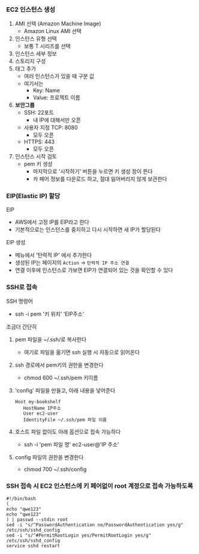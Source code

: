 ### EC2 인스턴스 생성
1. AMI 선택 (Amazon Machine Image)
   - Amazon Linux AMI 선택
2. 인스턴스 유형 선택
   - 보통 T 시리즈를 선택
3. 인스턴스 세부 정보
4. 스토리지 구성
5. 태그 추가
   - 여러 인스턴스가 있을 때 구분 값
   - 여기서는
      - Key: Name
      - Value: 프로젝트 이름
6. __보안그룹__
   - SSH: 22포트
      - 내 IP에 대해서만 오픈
   - 사용자 지정 TCP: 8080
      - 모두 오픈
   - HTTPS: 443
      - 모두 오픈
7. 인스턴스 시작 검토
   - pem 키 생성
      - 마지막으로 '시작하기' 버튼을 누르면 키 생성 창이 뜬다
      - 카 페어 정보를 다운로드 하고, 절대 잃어버리지 않게 보관한다

### EIP(Elastic IP) 할당
EIP
- AWS에서 고정 IP를 EIP라고 한다
- 기본적으로는 인스턴스를 중지하고 다시 시작하면 새 IP가 할당된다

EIP 생성
- 메뉴에서 '탄력적 IP' 에서 추가한다
- 생성된 IP는 페이지의 `Action` -> `탄력적 IP 주소 연결` 
- 연결 이후에 인스턴스로 가보면 EIP가 연결되어 있는 것을 확인할 수 있다

### SSH로 접속
SSH 명령어
- ssh -i pem '키 위치' 'EIP주소'

조금더 간단히
1. pem 파일을 ~/.ssh/로 복사한다
   - 여기로 파일을 옮기면 ssh 실행 시 자동으로 읽어온다
2. ssh 경로에서 pem키의 권한을 변경한다
   - chmod 600 ~/.ssh/pem 키이름
3. 'config' 파일을 만들고, 아래 내용을 넣어준다
   ~~~
   Host my-bookshelf
      HostName IP주소
      User ec2-user
      IdentityFile ~/.ssh/pem 파일 이름
   ~~~
4. 호스트 파일 없이도 아래 옵션으로 접속 가능하다
   - ssh -i 'pem 파일 명' ec2-user@'IP 주소'

4. config 파일의 권한을 변경한다
   - chmod 700 ~/.ssh/config
 
 ### SSH 접속 시 EC2 인스턴스에 키 페어없이 root 계정으로 접속 가능하도록
 ```
 #!/bin/bash
(
echo "qwe123"
echo "qwe123"
) | passwd --stdin root
sed -i "s/^PasswordAuthentication no/PasswordAuthentication yes/g" /etc/ssh/sshd_config
sed -i "s/^#PermitRootLogin yes/PermitRootLogin yes/g" /etc/ssh/sshd_config
service sshd restart
 ```